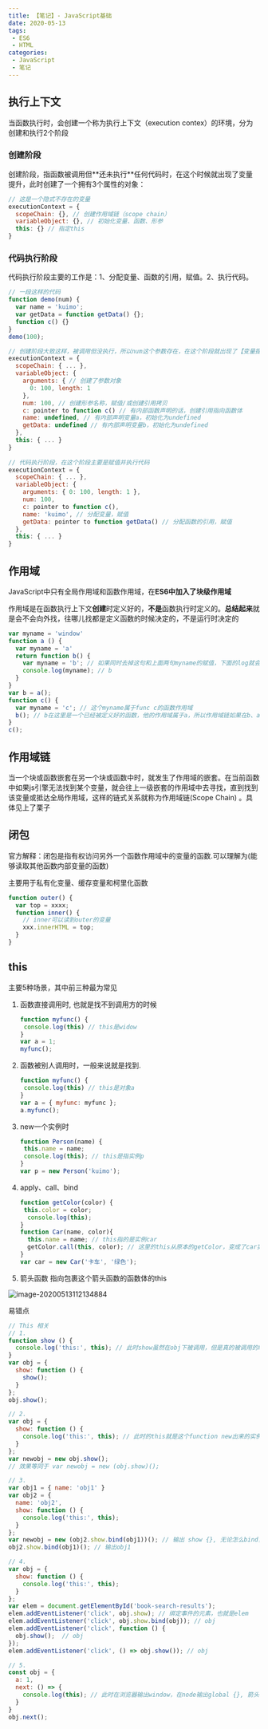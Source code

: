 ```yaml
---
title: 【笔记】- JavaScript基础
date: 2020-05-13
tags:
 - ES6
 - HTML
categories:
 - JavaScript
 - 笔记
---
```


## 执⾏上下⽂

当函数执⾏时，会创建⼀个称为执⾏上下⽂（execution contex）的环境，分为创建和执⾏2个阶段

<!-- more -->

### 创建阶段

创建阶段，指函数被调⽤但**还未执⾏**任何代码时，在这个时候就出现了变量提升，此时创建了⼀个拥有3个属性的对象：

```javascript
// 这是一个隐式不存在的变量
executionContext = { 
  scopeChain: {}, // 创建作⽤域链（scope chain） 
  variableObject: {}, // 初始化变量、函数、形参 
  this: {} // 指定this 
}
```

### 代码执⾏阶段

代码执⾏阶段主要的⼯作是：1、分配变量、函数的引⽤，赋值。2、执⾏代码。

```javascript
// ⼀段这样的代码 
function demo(num) { 
  var name = 'kuimo'; 
  var getData = function getData() {}; 
  function c() {} 
}
demo(100);

// 创建阶段⼤致这样，被调用但没执行，所以num这个参数存在，在这个阶段就出现了【变量提升(Hoisting)】 
executionContext = { 
  scopeChain: { ... }, 
  variableObject: {
    arguments: { // 创建了参数对象 
      0: 100, length: 1 
    },
    num: 100, // 创建形参名称，赋值/或创建引⽤拷⻉ 
    c: pointer to function c() // 有内部函数声明的话，创建引⽤指向函数体 
    name: undefined, // 有内部声明变量a，初始化为undefined 
    getData: undefined // 有内部声明变量b，初始化为undefined 
  },
  this: { ... } 
}
  
// 代码执⾏阶段，在这个阶段主要是赋值并执⾏代码 
executionContext = { 
  scopeChain: { ... }, 
  variableObject: { 
    arguments: { 0: 100, length: 1 },
    num: 100, 
    c: pointer to function c(),
    name: 'kuimo', // 分配变量，赋值 
    getData: pointer to function getData() // 分配函数的引⽤，赋值 
  },
  this: { ... } 
}
```

## 作用域

JavaScript中只有全局作用域和函数作用域，在**ES6中加入了块级作用域**

作⽤域是在函数执⾏上下⽂**创建**时定义好的，**不是**函数执⾏时定义的。**总结起来**就是会不会向外找，往哪儿找都是定义函数的时候决定的，不是运行时决定的

```javascript
var myname = 'window'
function a () { 
  var myname = 'a'
  return function b() { 
    var myname = 'b'; // 如果同时去掉这句和上面两句myname的赋值，下面的log就会报错
    console.log(myname); // b 
  } 
}
var b = a(); 
function c() { 
  var myname = 'c'; // 这个myname属于func c的函数作用域
  b(); // b在这里是一个已经被定义好的函数，他的作用域属于a，所以作用域链如果在b、a和window都找不到myname的定义那么就会报错
}
c(); 
```

## 作⽤域链

当⼀个块或函数嵌套在另⼀个块或函数中时，就发⽣了作⽤域的嵌套。在当前函数中如果js引擎⽆法找到某个变量，就会往上⼀级嵌套的作⽤域中去寻找，直到找到该变量或抵达全局作⽤域，这样的链式关系就称为作⽤域链(Scope Chain) 。具体见上了栗子

## 闭包

官方解释：闭包是指有权访问另外⼀个函数作⽤域中的变量的函数.可以理解为(能够读取其他函数内部变量的函数) 

主要用于私有化变量、缓存变量和柯里化函数

```javascript
function outer() { 
  var top = xxxx; 
  function inner() {
    // inner可以读到outer的变量
    xxx.innerHTML = top; 
  } 
}
```

## this

主要5种场景，其中前三种最为常见

1. 函数直接调⽤时, 也就是找不到调用方的时候

   ```javascript
   function myfunc() { 
   	console.log(this) // this是widow 
   }
   var a = 1; 
   myfunc();
   ```

2. 函数被别⼈调⽤时，一般来说就是找到.

   ```javascript
   function myfunc() { 
   	console.log(this) // this是对象a 
   }
   var a = { myfunc: myfunc };
   a.myfunc();
   ```

3. new⼀个实例时

   ```javascript
   function Person(name) { 
   	this.name = name; 
   	console.log(this); // this是指实例p 
   }
   var p = new Person('kuimo');
   ```

4. apply、call、bind

   ```javascript
   function getColor(color) { 
   	this.color = color; 
     console.log(this); 
   }
   function Car(name, color){ 
     this.name = name; // this指的是实例car 
     getColor.call(this, color); // 这⾥的this从原本的getColor，变成了car实例
   }
   var car = new Car('卡⻋', '绿⾊');
   ```

5. 箭头函数 指向包裹这个箭头函数的函数体的this

![image-20200513112134884](https://kuimo-markdown-pic.oss-cn-hangzhou.aliyuncs.com/image-20200513112134884.png)

易错点

```javascript
// This 相关
// 1.
function show () { 
  console.log('this:', this); // 此时show虽然在obj下被调用，但是真的被调用的时候
}
var obj = {
  show: function () { 
    show(); 
  } 
};
obj.show();

// 2.
var obj = { 
  show: function () { 
    console.log('this:', this); // 此时的this就是这个function new出来的实例
  } 
};
var newobj = new obj.show();
// 效果等同于 var newobj = new (obj.show)();

// 3.
var obj1 = { name: 'obj1' }
var obj2 = { 
  name: 'obj2',
  show: function () { 
    console.log('this:', this); 
  } 
};
var newobj = new (obj2.show.bind(obj1))(); // 输出 show {}, 无论怎么bind，new的时候的this还是指向本体实例
obj2.show.bind(obj1)(); // 输出obj1

// 4.
var obj = { 
  show: function () { 
    console.log('this:', this); 
  } 
};
var elem = document.getElementById('book-search-results'); 
elem.addEventListener('click', obj.show); // 绑定事件的元素，也就是elem
elem.addEventListener('click', obj.show.bind(obj)); // obj
elem.addEventListener('click', function () { 
  obj.show();  // obj
});
elem.addEventListener('click', () => obj.show()); // obj

// 5.
const obj = {
  a: 1,
  next: () => {
    console.log(this); // 此时在浏览器输出window，在node输出global {}, 箭头函数的this找的是它上一层的函数，注意是函数， 如果是对象包着它，那么它就会继续向上找函数，直到找到顶层
  }
}
obj.next();
```

